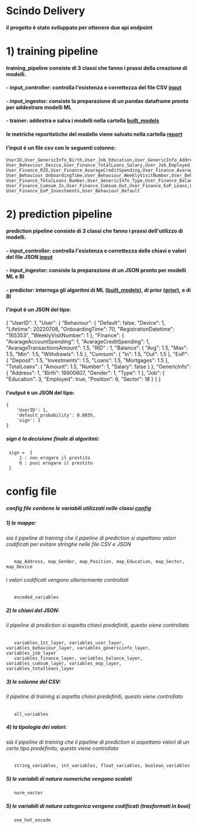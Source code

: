 # Scindo Delivery

#### il progetto è stato sviluppato per ottenere due api endpoint

# 1) training pipeline

#### training_pipeline consiste di 3 classi che fanno i prassi della creazione di modelli.
####   - input_controller: controlla l'esistenza e correttezza del file CSV [input](https://github.com/bizhanzahedi/scindo_final_delivery/tree/main/input)
####   - input_ingestor: consiste la preparazione di un pandas dataframe pronto per addestrare modelli ML
####   - trainer: addestra e salva i modelli nella cartella [built_models](https://github.com/bizhanzahedi/scindo_final_delivery/tree/main/built_models)
####    le metriche reportistiche del modello viene salvato nella cartella [report](https://github.com/bizhanzahedi/scindo_final_delivery/tree/main/report) 
####    l'input è un file csv con le seguenti colonne:
    UserID,User_GenericInfo_Birth,User_Job_Education,User_GenericInfo_Address,User_Job_Position,User_GenericInfo_Gender,User_Job_Sector,
    User_Behaviour_Device,User_Finance_TotalLoans_Salary,User_Job_Employed,User_Finance_Balance_Withdrawls,User_Finance_AvarageAccountSpending,
    User_Finance_RID,User_Finance_AvarageCreditSpending,User_Finance_AvarageTransactionsAmount,User_Behaviour_RegistrationDatetime,
    User_Behaviour_OnboardingTime,User_Behaviour_WeeklyVisitNumber,User_Behaviour_Lifetime,User_Finance_TotalLoans_Amount,
    User_Finance_TotalLoans_Number,User_GenericInfo_Type,User_Finance_Balance_Min,User_Finance_Balance_Max,User_Finance_Balance_Avg,
    User_Finance_Cumsum_In,User_Finance_Cumsum_Out,User_Finance_EoP_Loans,User_Finance_EoP_Mortgages,User_Finance_EoP_Deposit,
    User_Finance_EoP_Investments,User_Behaviour_Default


# 2) prediction pipeline
#### prediction pipeline consiste di 3 classi che fanno i prassi dell'utilizzo di modelli.
####   - input_controller: controlla l'esistenza e correttezza delle chiavi e valori del file JSON [input](https://github.com/bizhanzahedi/scindo_final_delivery/tree/main/input)
####   - input_ingestor: consiste la preparazione di un JSON pronto per modelli ML e BI
####   - predictor: interroga gli algoritmi di ML ([built_models](https://github.com/bizhanzahedi/scindo_final_delivery/tree/main/built_models)), di prior ([prior](https://github.com/bizhanzahedi/scindo_final_delivery/tree/main/prior_default_probability_loans/output_model)), e di BI 

####    l'input è un JSON del tipo:
{
    "UserID": 1,
    "User": {
        "Behaviour": {
            "Default": false,
            "Device": 1,
            "Lifetime": 20220708,
            "OnboardingTime": 70,
            "RegistrationDatetime": "165353",
            "WeeklyVisitNumber": 1
        },
        "Finance": {
            "AvarageAccountSpending": 1,
            "AvarageCreditSpending": 1,
            "AvarageTransactionsAmount": 1.5,
            "RID" : 1,
            "Balance": {
                "Avg": 1.5,
                "Max": 1.5,
                "Min": 1.5,
                "Withdrawls": 1.5
            },
            "Cumsum": {
                "In": 1.5,
                "Out": 1.5
            },
            "EoP": {
                "Deposit": 1.5,
                "Investments": 1.5,
                "Loans": 1.5,
                "Mortgages": 1.5
            },
            "TotalLoans": {
                "Amount": 1.5,
                "Number": 1,
                "Salary": false
            }
        },
        "GenericInfo": {
            "Address": 1,
            "Birth": 19900607,
            "Gender": 1,
            "Type": 1
        },
        "Job": {
            "Education": 3,
            "Employed": true,
            "Position": 6,
            "Sector": 18
        }
    }
}
####    l'output è un JSON del tipo:
    {
        'UserID': 1, 
        'default_probability': 0.0855, 
        'sign': 1
    }

##### sign è la decisione finale di algoritmi:
     sign =  {
         1 : non erogare il prestito
         0 : puoi erogare il prestito
     }

# config file
##### config file contiene le variabili utilizzati nelle classi [config](https://github.com/bizhanzahedi/scindo_final_delivery/blob/main/config.py)

##### 1) le mappe:
######   sia il pipeline di training che il pipeline di prediction si aspettano valori codificati per evitare stringhe nelle file CSV e JSON
       map_Address, map_Gender, map_Position, map_Education, map_Sector, map_Device
######   i valori codificati vengono ulteriormente controllati
       encoded_variables


##### 2) le chiavi del JSON:
######   il pipeline di prediction si aspetta chiavi predefiniti, questo viene controllato
       variables_1st_layer, variables_user_layer, variables_behaviour_layer, variables_genericinfo_layer, variables_job_layer
       variables_finance_layer, variables_balance_layer, variables_cumsum_layer, variables_eop_layer, variables_totalloans_layer

##### 3) le colonne del CSV:
######   il pipeline di training si aspetta chiavi predefiniti, questo viene controllato
       all_variables

##### 4) la tipologia dei valori:
######   sia il pipeline di training che il pipeline di prediction si aspettano valori di un certo tipo predefinito, questo viene controllato
       string_variables, int_variables, float_variables, boolean_variables

##### 5) le variabili di natura numericha vengono scalati
       norm_vector

##### 5) le variabili di natura categorica vengono codificati (trasformati in bool)
       one_hot_encode
    
       
